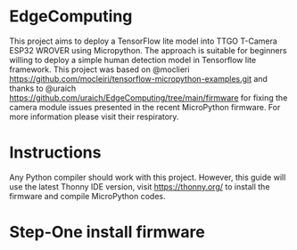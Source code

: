 # EdgeComputing
  This project aims to deploy a TensorFlow lite model into TTGO T-Camera ESP32 WROVER using Micropython. The approach is suitable for beginners willing to deploy a simple human detection model in Tensorflow lite framework. 
This project was based on @moclieri  https://github.com/mocleiri/tensorflow-micropython-examples.git and thanks to @uraich https://github.com/uraich/EdgeComputing/tree/main/firmware
for fixing the camera module issues presented in the recent MicroPython firmware. For more information please visit their respiratory.
 
# Instructions
  Any Python compiler should work with this project. 
However, this guide will use the latest Thonny IDE version, visit https://thonny.org/
to install the firmware and compile MicroPython codes. 

# Step-One install firmware

